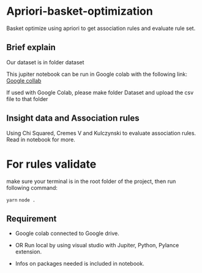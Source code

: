 # Apriori-basket-optimization

Basket optimize using apriori to get association rules and evaluate rule set.

## Brief explain

Our dataset is in folder dataset

This jupiter notebook can be run in Google colab with the following link: [Google collab](https://colab.research.google.com/drive/1H8prFvciFzzLPa0dZOn_dmSn1hTbXXRa?usp=sharing)

If used with Google Colab, please make folder Dataset and upload the csv file to that folder

## Insight data and Association rules

Using Chi Squared, Cremes V and Kulczynski to evaluate association rules. Read in notebook for more.

# For rules validate

make sure your terminal is in the root folder of the project, then run following command:

```yarn```
```node .```

## Requirement

- Google colab connected to Google drive.

- OR Run local by using visual studio with Jupiter, Python, Pylance extension.
- Infos on packages needed is included in notebook.
